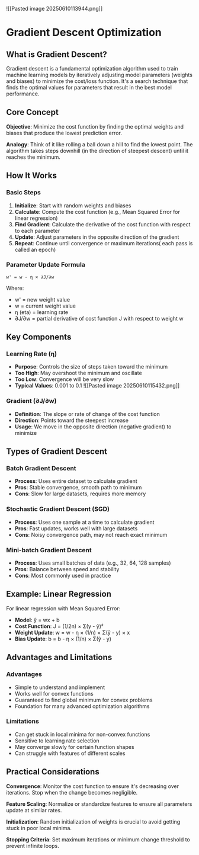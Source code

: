 
![[Pasted image 20250610113944.png]]
# Gradient Descent Optimization

## What is Gradient Descent?

Gradient descent is a fundamental optimization algorithm used to train machine learning models by iteratively adjusting model parameters (weights and biases) to minimize the cost/loss function. It's a search technique that finds the optimal values for parameters that result in the best model performance.

## Core Concept

**Objective**: Minimize the cost function by finding the optimal weights and biases that produce the lowest prediction error.

**Analogy**: Think of it like rolling a ball down a hill to find the lowest point. The algorithm takes steps downhill (in the direction of steepest descent) until it reaches the minimum.

## How It Works

### Basic Steps

1. **Initialize**: Start with random weights and biases
2. **Calculate**: Compute the cost function (e.g., Mean Squared Error for linear regression)
3. **Find Gradient**: Calculate the derivative of the cost function with respect to each parameter
4. **Update**: Adjust parameters in the opposite direction of the gradient
5. **Repeat**: Continue until convergence or maximum iterations( each pass is called an epoch)

### Parameter Update Formula

```
w' = w - η × ∂J/∂w
```

Where:

- w' = new weight value
- w = current weight value
- η (eta) = learning rate
- ∂J/∂w = partial derivative of cost function J with respect to weight w

## Key Components

### Learning Rate (η)

- **Purpose**: Controls the size of steps taken toward the minimum
- **Too High**: May overshoot the minimum and oscillate
- **Too Low**: Convergence will be very slow
- **Typical Values**: 0.001 to 0.1
![[Pasted image 20250610115432.png]]
### Gradient (∂J/∂w)

- **Definition**: The slope or rate of change of the cost function
- **Direction**: Points toward the steepest increase
- **Usage**: We move in the opposite direction (negative gradient) to minimize

## Types of Gradient Descent

### Batch Gradient Descent

- **Process**: Uses entire dataset to calculate gradient
- **Pros**: Stable convergence, smooth path to minimum
- **Cons**: Slow for large datasets, requires more memory

### Stochastic Gradient Descent (SGD)

- **Process**: Uses one sample at a time to calculate gradient
- **Pros**: Fast updates, works well with large datasets
- **Cons**: Noisy convergence path, may not reach exact minimum

### Mini-batch Gradient Descent

- **Process**: Uses small batches of data (e.g., 32, 64, 128 samples)
- **Pros**: Balance between speed and stability
- **Cons**: Most commonly used in practice

## Example: Linear Regression

For linear regression with Mean Squared Error:

- **Model**: ŷ = wx + b
- **Cost Function**: J = (1/2n) × Σ(y - ŷ)²
- **Weight Update**: w = w - η × (1/n) × Σ(ŷ - y) × x
- **Bias Update**: b = b - η × (1/n) × Σ(ŷ - y)

## Advantages and Limitations

### Advantages

- Simple to understand and implement
- Works well for convex functions
- Guaranteed to find global minimum for convex problems
- Foundation for many advanced optimization algorithms

### Limitations

- Can get stuck in local minima for non-convex functions
- Sensitive to learning rate selection
- May converge slowly for certain function shapes
- Can struggle with features of different scales

## Practical Considerations

**Convergence**: Monitor the cost function to ensure it's decreasing over iterations. Stop when the change becomes negligible.

**Feature Scaling**: Normalize or standardize features to ensure all parameters update at similar rates.

**Initialization**: Random initialization of weights is crucial to avoid getting stuck in poor local minima.

**Stopping Criteria**: Set maximum iterations or minimum change threshold to prevent infinite loops.